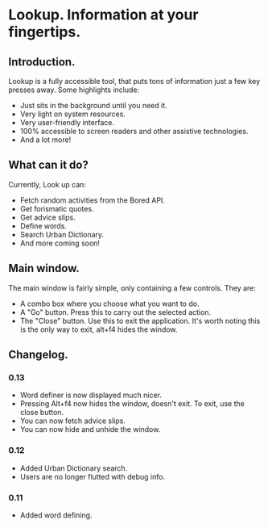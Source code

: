 # Lookup. Information at your fingertips.

## Introduction.

Lookup is a fully accessible tool, that puts tons of information just a few key presses away. Some highlights include:

* Just sits in the background until you need it.
* Very light on system resources.
* Very user-friendly interface.
* 100% accessible to screen readers and other assistive technologies.
* And a lot more!

## What can it do?

Currently, Look up can:

* Fetch random activities from the Bored API.
* Get forismatic quotes.
* Get advice slips.
* Define words.
* Search Urban Dictionary.
* And more coming soon!

## Main window.

The main window is fairly simple, only containing a few controls. They are:

* A combo box where you choose what you want to do.
* A "Go" button. Press this to carry out the selected action.
* The "Close" button. Use this to exit the application. It's worth noting this is the only way to exit, alt+f4 hides the window.

## Changelog.

### 0.13
* Word definer is now displayed much nicer.
* Pressing Alt+f4 now hides the window, doesn't exit. To exit, use the close button.
* You can now fetch advice slips.
* You can now hide and unhide the window.

### 0.12
* Added Urban Dictionary search.
* Users are no longer flutted with debug info.

### 0.11
* Added word defining.
